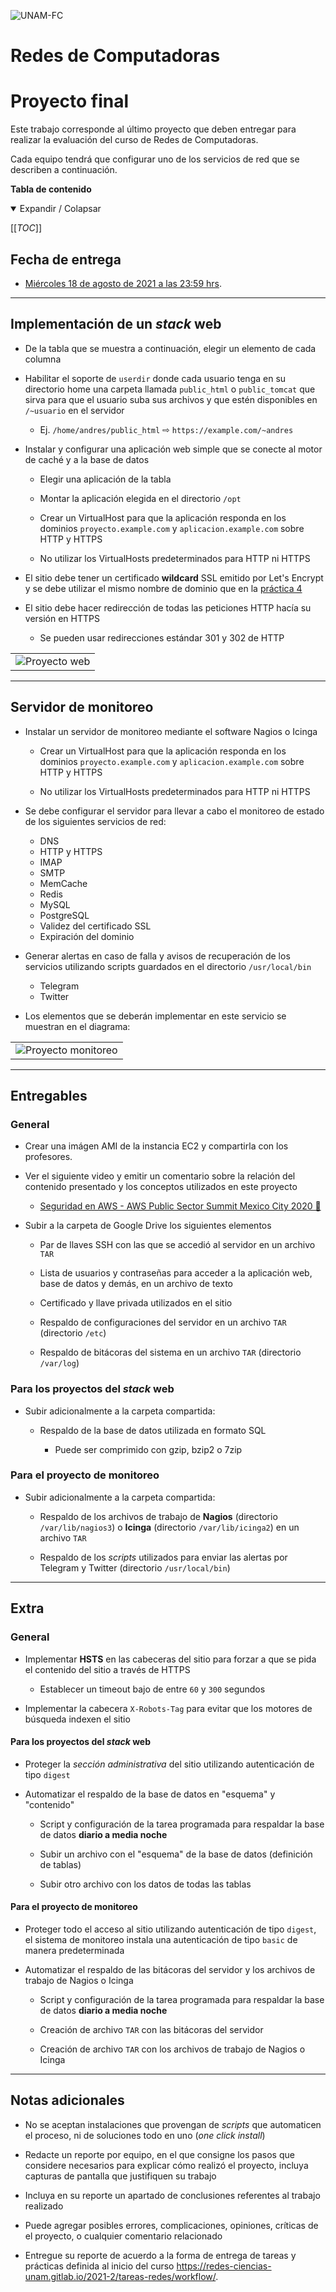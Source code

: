 ![UNAM-FC](../UNAM-FC.png)

# Redes de Computadoras
# Proyecto final

Este trabajo corresponde al último proyecto que deben entregar para realizar la evaluación del curso de Redes de Computadoras.

Cada equipo tendrá que configurar uno de los servicios de red que se describen a continuación.

**Tabla de contenido**

<details open>
  <summary>Expandir / Colapsar</summary>

[[_TOC_]]

</details>

## Fecha de entrega

- [Miércoles 18 de agosto de 2021 a las 23:59 hrs][countdown].

[countdown]: https://www.timeanddate.com/countdown/wfh?iso=20210818T235959&p0=155&msg=Entrega+proyecto+final+-+Redes+2021-2&ud=1&font=hand&csz=1

--------------------------------------------------------------------------------

## Implementación de un _stack_ web

- De la tabla que se muestra a continuación, elegir un elemento de cada columna

- Habilitar el soporte de `userdir` donde cada usuario tenga en su directorio home una carpeta llamada `public_html` o `public_tomcat` que sirva para que el usuario suba sus archivos y que estén disponibles en `/~usuario` en el servidor

    - Ej. `/home/andres/public_html` ⇨ `https://example.com/~andres`

- Instalar y configurar una aplicación web simple que se conecte al motor de caché y a la base de datos

  - Elegir una aplicación de la tabla

  - Montar la aplicación elegida en el directorio `/opt`

  - Crear un VirtualHost para que la aplicación responda en los dominios `proyecto.example.com` y `aplicacion.example.com` sobre HTTP y HTTPS

  - No utilizar los VirtualHosts predeterminados para HTTP ni HTTPS

- El sitio debe tener un certificado **wildcard** SSL emitido por Let's Encrypt y se debe utilizar el mismo nombre de dominio que en la [práctica 4][practica-4]

[practica-4]: /public/laboratorio/practica4

- El sitio debe hacer redirección de todas las peticiones HTTP hacía su versión en HTTPS

    - Se pueden usar redirecciones estándar 301 y 302 de HTTP

|                                       |
|:-------------------------------------:|
| ![Proyecto web](img/proyecto-web.png) |

--------------------------------------------------------------------------------

## Servidor de monitoreo

- Instalar un servidor de monitoreo mediante el software Nagios o Icinga

  - Crear un VirtualHost para que la aplicación responda en los dominios `proyecto.example.com` y `aplicacion.example.com` sobre HTTP y HTTPS

  - No utilizar los VirtualHosts predeterminados para HTTP ni HTTPS

- Se debe configurar el servidor para llevar a cabo el monitoreo de estado de los siguientes servicios de red:

    - DNS
    - HTTP y HTTPS
    - IMAP
    - SMTP
    - MemCache
    - Redis
    - MySQL
    - PostgreSQL
    - Validez del certificado SSL
    - Expiración del dominio

- Generar alertas en caso de falla y avisos de recuperación de los servicios utilizando scripts guardados en el directorio `/usr/local/bin`

    - Telegram
    - Twitter

- Los elementos que se deberán implementar en este servicio se muestran en el diagrama:

|                                                   |
|:-------------------------------------------------:|
| ![Proyecto monitoreo](img/proyecto-monitoreo.png) |

--------------------------------------------------------------------------------

## Entregables

### General

- Crear una imágen AMI de la instancia EC2 y compartirla con los profesores.

- Ver el siguiente video y emitir un comentario sobre la relación del contenido presentado y los conceptos utilizados en este proyecto

    - [Seguridad en AWS - AWS Public Sector Summit Mexico City 2020 📼](https://youtu.be/d3jnbtaLb24&list=PL2yQDdvlhXf_h40vMoMoh2SBa05geKLDq&index=10&)

- Subir a la carpeta de Google Drive los siguientes elementos

    - Par de llaves SSH con las que se accedió al servidor en un archivo `TAR`

    - Lista de usuarios y contraseñas para acceder a la aplicación web, base de datos y demás, en un archivo de texto

    - Certificado y llave privada utilizados en el sitio

    - Respaldo de configuraciones del servidor en un archivo `TAR` (directorio `/etc`)

    - Respaldo de bitácoras del sistema en un archivo `TAR` (directorio `/var/log`)

### Para los proyectos del _stack_ web

- Subir adicionalmente a la carpeta compartida:

    - Respaldo de la base de datos utilizada en formato SQL

        - Puede ser comprimido con gzip, bzip2 o 7zip

### Para el proyecto de monitoreo

- Subir adicionalmente a la carpeta compartida:

    - Respaldo de los archivos de trabajo de **Nagios** (directorio `/var/lib/nagios3`) o **Icinga** (directorio `/var/lib/icinga2`) en un archivo `TAR`

    - Respaldo de los _scripts_ utilizados para enviar las alertas por Telegram y Twitter (directorio `/usr/local/bin`)

--------------------------------------------------------------------------------

## Extra

### General

- Implementar **HSTS** en las cabeceras del sitio para forzar a que se pida el contenido del sitio a través de HTTPS

    - Establecer un timeout bajo de entre `60` y `300` segundos

- Implementar la cabecera `X-Robots-Tag` para evitar que los motores de búsqueda indexen el sitio

#### Para los proyectos del _stack_ web

- Proteger la _sección administrativa_ del sitio utilizando autenticación de tipo `digest`

- Automatizar el respaldo de la base de datos en "esquema" y "contenido"

    - Script y configuración de la tarea programada para respaldar la base de datos **diario a media noche**

    - Subir un archivo con el "esquema" de la base de datos (definición de tablas)

    - Subir otro archivo con los datos de todas las tablas

#### Para el proyecto de monitoreo

- Proteger todo el acceso al sitio utilizando autenticación de tipo `digest`, el sistema de monitoreo instala una autenticación de tipo `basic` de manera predeterminada

- Automatizar el respaldo de las bitácoras del servidor y los archivos de trabajo de Nagios o Icinga

    - Script y configuración de la tarea programada para respaldar la base de datos **diario a media noche**

    - Creación de archivo `TAR` con las bitácoras del servidor

    - Creación de archivo `TAR` con los archivos de trabajo de Nagios o Icinga

--------------------------------------------------------------------------------

## Notas adicionales

- No se aceptan instalaciones que provengan de _scripts_ que automaticen el proceso, ni de soluciones todo en uno (_one click install_)

- Redacte un reporte por equipo, en el que consigne los pasos que considere necesarios para explicar cómo realizó el proyecto, incluya capturas de pantalla que justifiquen su trabajo

- Incluya en su reporte un apartado de conclusiones referentes al trabajo realizado

- Puede agregar posibles errores, complicaciones, opiniones, críticas de el proyecto, o cualquier comentario relacionado

- Entregue su reporte de acuerdo a la forma de entrega de tareas y prácticas definida al inicio del curso
    <https://redes-ciencias-unam.gitlab.io/2021-2/tareas-redes/workflow/>.
